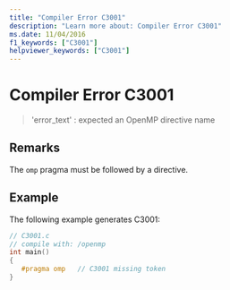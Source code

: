 ```yaml
---
title: "Compiler Error C3001"
description: "Learn more about: Compiler Error C3001"
ms.date: 11/04/2016
f1_keywords: ["C3001"]
helpviewer_keywords: ["C3001"]
---
```

# Compiler Error C3001

> 'error_text' : expected an OpenMP directive name

## Remarks

The `omp` pragma must be followed by a directive.

## Example

The following example generates C3001:

```c
// C3001.c
// compile with: /openmp
int main()
{
   #pragma omp   // C3001 missing token
}
```
